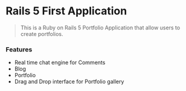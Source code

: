 # Rails 5 First Application

> This is a Ruby on Rails 5 Portfolio Application that allow users to create portfolios.

### Features

- Real time chat engine for Comments
- Blog
- Portfolio
- Drag and Drop interface for Portfolio gallery
